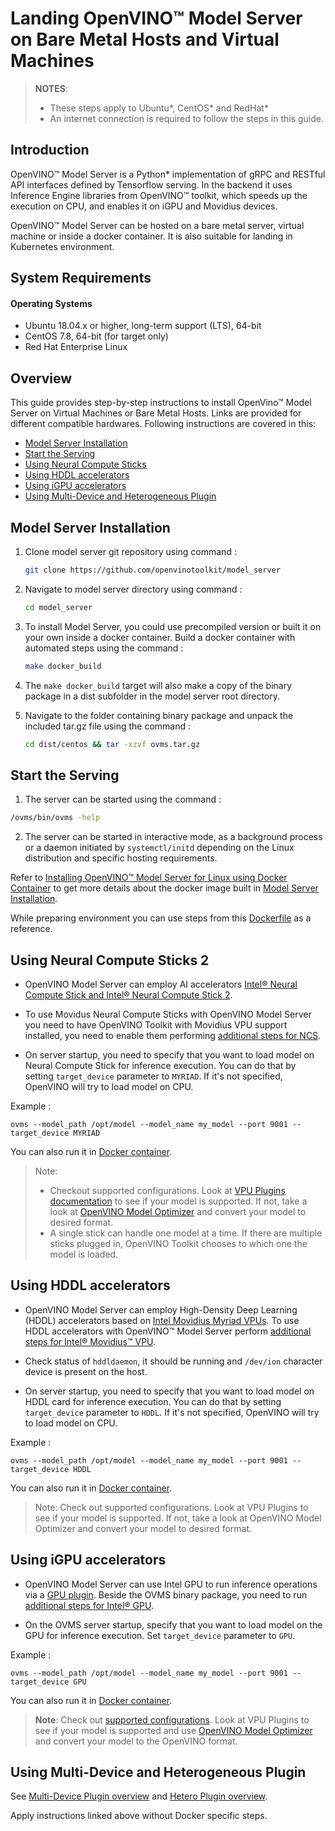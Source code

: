 # Landing OpenVINO&trade; Model Server on Bare Metal Hosts and Virtual Machines

> **NOTES**:
> * These steps apply to Ubuntu*, CentOS* and RedHat*
> * An internet connection is required to follow the steps in this guide.

## Introduction
OpenVINO&trade; Model Server is a Python* implementation of gRPC and RESTful API interfaces defined by Tensorflow serving. 
In the backend it uses Inference Engine libraries from OpenVINO&trade; toolkit, which speeds up the execution on CPU, and enables it on iGPU and Movidius devices.

OpenVINO&trade; Model Server can be hosted on a bare metal server, virtual machine or inside a docker container. It is also suitable for landing in Kubernetes environment.

## System Requirements

#### Operating Systems 

* Ubuntu 18.04.x or higher, long-term support (LTS), 64-bit
* CentOS 7.8, 64-bit (for target only)
* Red Hat Enterprise Linux


## Overview
This guide provides step-by-step instructions to install OpenVino&trade; Model Server on Virtual Machines or Bare Metal Hosts. Links are provided for different compatible hardwares. Following instructions are covered in this:
- <a href="#model-server-installation">Model Server Installation</a>
- <a href="#start-the-serving">Start the Serving</a>
- <a href="#using-ncs2">Using Neural Compute Sticks</a>
- <a href="#using-hddl">Using HDDL accelerators</a>
- <a href="#using-igpu">Using iGPU accelerators</a>
- <a href="#using-plugin">Using Multi-Device and Heterogeneous Plugin</a>

## Model Server Installation<a name="model-server-installation"></a>
1. Clone model server git repository using command :
   ```Bash
   git clone https://github.com/openvinotoolkit/model_server
   ```

2. Navigate to model server directory using command :
   ```Bash
   cd model_server
   ```
3. To install Model Server, you could use precompiled version or built it on your own inside a docker container. Build a docker container with automated steps using the command :
   ```Bash
   make docker_build
   ````
4. The `make docker_build` target will also make a copy of the binary package in a dist subfolder in the model server root directory.

5. Navigate to the folder containing binary package and unpack the included tar.gz file using the command :
   ```Bash
   cd dist/centos && tar -xzvf ovms.tar.gz
   ```

## Start the Serving<a name="start-the-serving"></a>
1. The server can be started using the command : 
```Bash
/ovms/bin/ovms -help
```
2. The server can be started in interactive mode, as  a background process or a daemon initiated by ```systemctl/initd``` depending on the Linux distribution and specific hosting requirements.

Refer to [Installing OpenVINO&trade; Model Server for Linux using Docker Container](./docker_container.md) to get more details about the docker image built in <a href="#model-server-installation">Model Server Installation</a>.

While preparing environment you can use steps from this [Dockerfile](https://github.com/openvinotoolkit/model_server/blob/main/Dockerfile.centos) as a reference.

## Using Neural Compute Sticks 2<a name="using-ncs2"></a>

* OpenVINO Model Server can employ AI accelerators [Intel® Neural Compute Stick and Intel® Neural Compute Stick 2](https://software.intel.com/content/www/us/en/develop/hardware/neural-compute-stick.html).

* To use Movidus Neural Compute Sticks with OpenVINO Model Server you need to have OpenVINO Toolkit with Movidius VPU support installed, you need to enable them performing [additional steps for NCS](https://docs.openvinotoolkit.org/latest/openvino_docs_install_guides_installing_openvino_linux.html).

* On server startup, you need to specify that you want to load model on Neural Compute Stick for inference execution. You can do that by setting `target_device` parameter to `MYRIAD`. If it's not specified, OpenVINO will try to load model on CPU.

Example :
```
ovms --model_path /opt/model --model_name my_model --port 9001 --target_device MYRIAD
```
You can also run it in [Docker container](./docker_container.md).

>Note:
>* Checkout supported configurations. Look at [VPU Plugins documentation](https://docs.openvinotoolkit.org/latest/openvino_docs_IE_DG_supported_plugins_VPU.html) to see if your model is supported. If not, take a look at [OpenVINO Model Optimizer](https://software.intel.com/en-us/articles/OpenVINO-ModelOptimizer) and convert your model to desired format.
>* A single stick can handle one model at a time. If there are multiple sticks plugged in, OpenVINO Toolkit chooses to which one the model is loaded.

## Using HDDL accelerators<a name="using-hddl"></a>
- OpenVINO Model Server can employ High-Density Deep Learning (HDDL) accelerators based on [Intel Movidius Myriad VPUs](https://www.intel.ai/intel-movidius-myriad-vpus/#gs.xrw7cj). To use HDDL accelerators with OpenVINO&trade; Model Server perform [additional steps for Intel® Movidius™ VPU](https://docs.openvinotoolkit.org/latest/openvino_docs_install_guides_installing_openvino_linux.html).

- Check status of `hddldaemon`, it should be running and `/dev/ion` character device is present on the host.

- On server startup, you need to specify that you want to load model on HDDL card for inference execution. You can do that by setting `target_device` parameter to `HDDL`. If it's not specified, OpenVINO will try to load model on CPU.

Example :
```
ovms --model_path /opt/model --model_name my_model --port 9001 --target_device HDDL
```
You can also run it in [Docker container](./docker_container.md).

>Note: Check out supported configurations. Look at VPU Plugins to see if your model is supported. If not, take a look at OpenVINO Model Optimizer and convert your model to desired format.

## Using iGPU accelerators<a name="using-igpu"></a>
- OpenVINO Model Server can use Intel GPU to run inference operations via a [GPU plugin](https://docs.openvinotoolkit.org/latest/openvino_docs_IE_DG_supported_plugins_CL_DNN.html). Beside the OVMS binary package, you need to run [additional steps for Intel® GPU](https://docs.openvinotoolkit.org/latest/openvino_docs_install_guides_installing_openvino_linux.html#additional-GPU-steps).


- On the OVMS server startup, specify that you want to load model on
the GPU for inference execution. Set `target_device` parameter to `GPU`.

Example :
```
ovms --model_path /opt/model --model_name my_model --port 9001 --target_device GPU
```

You can also run it in [Docker container](./docker_container.md).

>**Note**: Check out [supported configurations](https://docs.openvinotoolkit.org/latest/_docs_IE_DG_supported_plugins_Supported_Devices.html).
Look at VPU Plugins to see if your model is supported and use [OpenVINO Model Optimizer](https://software.intel.com/en-us/articles/OpenVINO-ModelOptimizer) and convert your model to the OpenVINO format.

## Using Multi-Device and Heterogeneous Plugin<a name="using-plugin"></a>

See [Multi-Device Plugin overview](./docker_container.md#multiplugin) and [Hetero Plugin overview](./docker_container.md#heteroplugin).<br>

Apply instructions linked above without Docker specific steps.

